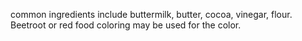 common ingredients include 
buttermilk,
 butter,
  cocoa, 
  vinegar, 
   flour. 
   Beetroot or red food coloring may be used for the color.